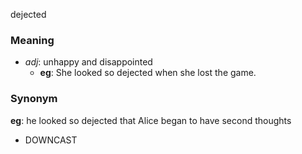 dejected
### Meaning
+ _adj_: unhappy and disappointed
	+ __eg__: She looked so dejected when she lost the game.

### Synonym

__eg__: he looked so dejected that Alice began to have second thoughts

+ DOWNCAST


